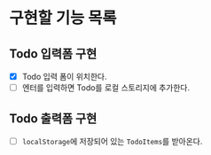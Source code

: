 # 구현할 기능 목록

## Todo 입력폼 구현

- [x] Todo 입력 폼이 위치한다.
- [ ] 엔터를 입력하면 Todo를 로컬 스토리지에 추가한다.

## Todo 출력폼 구현

- [ ] `localStorage`에 저장되어 있는 `TodoItems`를 받아온다.
